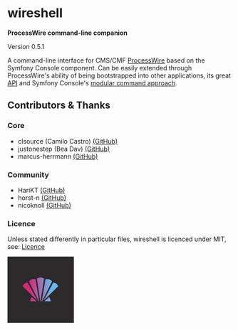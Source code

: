 # wireshell
**ProcessWire command-line companion**

Version 0.5.1

A command-line interface for CMS/CMF [ProcessWire](https://processwire.com) based on the Symfony Console component.
Can be easily extended through ProcessWire's ability of being bootstrapped into other applications, its great [API](https://processwire.com/api/) and
Symfony Console's [modular command approach](http://symfony.com/doc/current/components/console/introduction%20%20%20%20%20%20.html).

## Contributors & Thanks

### Core

- clsource (Camilo Castro) [(GitHub)](https://github.com/clsource)
- justonestep (Bea Dav) [(GitHub)](https://github.com/justonestep)
- marcus-herrmann [(GitHub)](https://github.com/marcus-herrmann)

### Community

- HariKT [(GitHub)](https://github.com/HariKT)
- horst-n [(GitHub)](https://github.com/horst-n)
- nicoknoll [(GitHub)](https://github.com/nicoknoll)

### Licence

Unless stated differently in particular files, wireshell is licenced under MIT, see: [Licence](licence.md)

![wireshell logo](logo.png)

